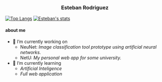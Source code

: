 
<h3 align="center"> Esteban Rodriguez </h3>

[![Top Langs](https://github-readme-stats.vercel.app/api/top-langs/?username=EARodriguezM&hide=html,css&count_private=true)](https://github.com/EARodriguezM) [![Esteban's stats](https://github-readme-stats.vercel.app/api?username=EARodriguezM&show_icons=true&count_private=true&line_height=27)](https://github.com/EARodriguezM)

<h4>about me</h4>

- 🔭 I’m currently working on
  - NeuNet: *Image classification tool prototype using artificial neural networks.*
  - NetU: *My personal web app for some university.*
- 🌱 I’m currently learning
  - *Artificial Inteligence*
  - *Full web application*

<!--
**EARodriguezM/EARodriguezM** is a ✨ _special_ ✨ repository because its `README.md` (this file) appears on your GitHub profile.
Here are some ideas to get you started:
- 🔭 I’m currently working on ...
- 🌱 I’m currently learning ...
- 👯 I’m looking to collaborate on ...
- 🤔 I’m looking for help with ...
- 💬 Ask me about ...
- 📫 How to reach me: ...
- 😄 Pronouns: ...
- ⚡ Fun fact: ...
-->
